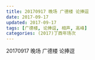 ```yaml
---
title: 20170917 晚场 广德楼 论捧逗 
date: 2017-09-17
updated: 2017-09-17
tags: [广德楼, 论捧逗, 相声, 高峰] 
categories: (2017)丁酉年场次 
---
```

20170917 晚场 广德楼 论捧逗 
